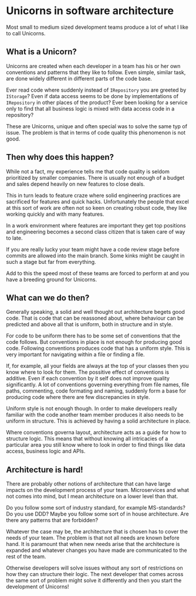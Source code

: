 <!--work,architecture,programming-->
# Unicorns in software architecture

Most small to medium sized development teams produce a lot of what I like to call Unicorns. 

## What is a Unicorn?

Unicorns are created when each developer in a team has his or her own conventions and patterns that they like to follow. Even simple, similar task, are done widely different in different parts of the code base.

Ever read code where suddenly instead of `IRepository` you are greeted by `IStorage`? Even if data access seems to be done by implementations of `IRepository` in other places of the product? Ever been looking for a service only to find that all business logic is mixed with data access code in a repository? 

These are Unicorns, unique and often special was to solve the same typ of issue. The problem is that in terms of code quality this phenomenon is not good.

## Then why does this happen?

While not a fact, my experience tells me that code quality is seldom prioritized by smaller companies. There is usually not enough of a budget and sales depend heavily on new features to close deals.

This in turn leads to feature craze where solid engineering practices are sacrificed for features and quick hacks. Unfortunately the people that excel at this sort of work are often not so keen on creating robust code, they like working quickly and with many features. 

In a work environment where features are important they get top positions and engineering becomes a second class citizen that is taken care of way to late.

If you are really lucky your team might have a code review stage before commits are allowed into the main branch. Some kinks might be caught in such a stage but far from everything.

Add to this the speed most of these teams are forced to perform at and you have a breeding ground for Unicorns. 

## What can we do then?

Generally speaking, a solid and well thought out architecture begets good code. That is code that can be reassoned about, where behaviour can be predicted and above all that is uniform, both in structure and in style. 

For code to be uniform there has to be some set of conventions that the code follows. But conventions in place is not enough for producing good code. Following conventions produces code that has a uniform style. This is very important for navigating within a file or finding a file.

If, for example, all your fields are always at the top of your classes then you know where to look for them. The possitive effect of conventions is additive. Even if each convention by it self does not improve quality significantly. A lot of conventions governing everything from file names, file paths, commenting, code formating and naming, suddenly form a base for producing code where there are few discrepancies in style.

Uniform style is not enough though.   In order to make developers really familiar with the code another team member produces it also needs to be uniform in structure. This is achieved by having a solid architecture in place. 

Where conventions governa layout, architecture acts as a guide for how to structure logic. This means that without knowing all intricacies of a particular area you still know where to look in order to find things like data access, business logic and APIs.

## Architecture is hard!

There are probably other notions of architecture that can have large impacts on the development process of your team. Microservices and what not comes into mind, but I mean architecture on a lower level than that.

Do you follow some sort of industry standard, for example MS-standards? Do you use DDD? Maybe you follow some sort of in house architecture. Are there any patterns that are forbidden?

Whatever the case may be, the architecture that is chosen has to cover the needs of your team. The problem is that not all needs are known before hand. It is paramount that when new needs arise that the architecture is expanded and whatever changes you have made are communicated to the rest of the team.

Otherwise developers will solve issues without any sort of restrictions on how they can structure their logic. The next developer that comes across the same sort of problem might solve it differently and then you start the development of Unicorns!
